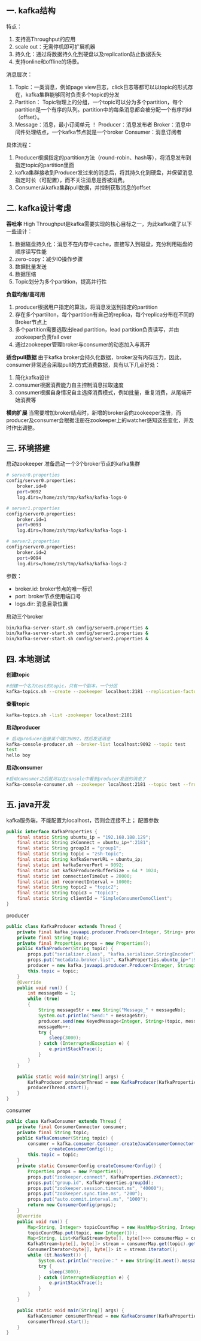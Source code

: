 ## 一. kafka结构
特点：
1. 支持高Throughput的应用
2. scale out：无需停机即可扩展机器
3. 持久化：通过将数据持久化到硬盘以及replication防止数据丢失
4. 支持online和offline的场景。

消息层次：
1. Topic：一类消息，例如page view日志，click日志等都可以以topic的形式存在，kafka集群能够同时负责多个topic的分发
2. Partition： Topic物理上的分组，一个topic可以分为多个partition，每个partition是一个有序的队列。partition中的每条消息都会被分配一个有序的id（offset）。
3. Message：消息，最小订阅单元
！[](http://img.blog.csdn.net/20131216165124968?watermark/2/text/aHR0cDovL2Jsb2cuY3Nkbi5uZXQveWZraXNz/font/5a6L5L2T/fontsize/400/fill/I0JBQkFCMA==/dissolve/70/gravity/SouthEast)
Producer：消息发布者
Broker：消息中间件处理结点，一个kafka节点就是一个broker
Consumer：消息订阅者

具体流程：
1. Producer根据指定的partition方法（round-robin、hash等），将消息发布到指定topic的partition里面
2. kafka集群接收到Producer发过来的消息后，将其持久化到硬盘，并保留消息指定时长（可配置），而不关注消息是否被消费。
3. Consumer从kafka集群pull数据，并控制获取消息的offset

## 二. kafka设计考虑
**吞吐率**
High Throughput是kafka需要实现的核心目标之一，为此kafka做了以下一些设计：
1. 数据磁盘持久化：消息不在内存中cache，直接写入到磁盘，充分利用磁盘的顺序读写性能
2. zero-copy：减少IO操作步骤
3. 数据批量发送
4. 数据压缩
5. Topic划分为多个partition，提高并行性

**负载均衡/高可用**
1. producer根据用户指定的算法，将消息发送到指定的partition
2. 存在多个partiiton，每个partition有自己的replica，每个replica分布在不同的Broker节点上
3. 多个partition需要选取出lead partition，lead partition负责读写，并由zookeeper负责fail over
4. 通过zookeeper管理broker与consumer的动态加入与离开

**适合pull数据**
由于kafka broker会持久化数据，broker没有内存压力，因此，consumer非常适合采取pull的方式消费数据，具有以下几点好处：
1. 简化kafka设计
2. consumer根据消费能力自主控制消息拉取速度
3. consumer根据自身情况自主选择消费模式，例如批量，重复消费，从尾端开始消费等

**横向扩展**
当需要增加broker结点时，新增的broker会向zookeeper注册，而producer及consumer会根据注册在zookeeper上的watcher感知这些变化，并及时作出调整。

## 三. 环境搭建
启动zookeeper
准备启动一个3个broker节点的kafka集群

```bash
# server0.properties
config/server0.properties:
    broker.id=0
    port=9092
    log.dirs=/home/zsh/tmp/kafka/kafka-logs-0

# server1.properties
config/server0.properties:
    broker.id=1
    port=9093
    log.dirs=/home/zsh/tmp/kafka/kafka-logs-1

# server2.properties
config/server0.properties:
    broker.id=2
    port=9094
    log.dirs=/home/zsh/tmp/kafka/kafka-logs-2
```
参数：
- broker.id: broker节点的唯一标识
- port: broker节点使用端口号
- logs.dir: 消息目录位置

启动三个broker

```bash
bin/kafka-server-start.sh config/server0.properties &
bin/kafka-server-start.sh config/server1.properties &
bin/kafka-server-start.sh config/server2.properties &
```

## 四. 本地测试
**创建topic**

```bash
#创建一个名为test的topic，只有一个副本，一个分区
kafka-topics.sh --create --zookeeper localhost:2181 --replication-factor 1 --partitions 1 --topic test
```
**查看topic**

```bash
kafka-topics.sh -list -zookeeper localhost:2181
```
**启动producer**

```bash
# 启动producer连接某个端口9092，然后发送消息
kafka-console-producer.sh --broker-list localhost:9092 --topic test
test
hello boy
```
**启动consumer**

```bash
#启动consumer之后就可以在console中看到producer发送的消息了
kafka-console-consumer.sh --zookeeper localhost:2181 --topic test --from-beginning
```

## 五. java开发
kafka服务端，不能配置为localhost，否则会连接不上；
配置参数

```java
public interface KafkaProperties {
    final static String ubuntu_ip = "192.168.188.129";
    final static String zkConnect = ubuntu_ip+":2181";
    final static String groupId = "group1";
    final static String topic = "zsh-topic";
    final static String kafkaServerURL = ubuntu_ip;
    final static int kafkaServerPort = 9092;
    final static int kafkaProducerBufferSize = 64 * 1024;
    final static int connectionTimeOut = 20000;
    final static int reconnectInterval = 10000;
    final static String topic2 = "topic2";
    final static String topic3 = "topic3";
    final static String clientId = "SimpleConsumerDemoClient";
}
```
producer

```java
public class KafkaProducer extends Thread {
    private final kafka.javaapi.producer.Producer<Integer, String> producer;
    private final String topic;
    private final Properties props = new Properties();
    public KafkaProducer(String topic) {
        props.put("serializer.class", "kafka.serializer.StringEncoder");
        props.put("metadata.broker.list", KafkaProperties.ubuntu_ip+":9092");
        producer = new kafka.javaapi.producer.Producer<Integer, String>(new ProducerConfig(props));
        this.topic = topic;
    }
    @Override
    public void run() {
        int messageNo = 1;
        while (true)
        {
            String messageStr = new String("Message_" + messageNo);
            System.out.println("Send:" + messageStr);
            producer.send(new KeyedMessage<Integer, String>(topic, messageStr));
            messageNo++;
            try {
                sleep(3000);
            } catch (InterruptedException e) {
                e.printStackTrace();
            }
        }
    }

    public static void main(String[] args) {
        KafkaProducer producerThread = new KafkaProducer(KafkaProperties.topic);
        producerThread.start();
    }
}
```
consumer

```java
public class KafkaConsumer extends Thread {
    private final ConsumerConnector consumer;
    private final String topic;
    public KafkaConsumer(String topic) {
        consumer = kafka.consumer.Consumer.createJavaConsumerConnector(
                createConsumerConfig());
        this.topic = topic;
    }
    private static ConsumerConfig createConsumerConfig() {
        Properties props = new Properties();
        props.put("zookeeper.connect", KafkaProperties.zkConnect);
        props.put("group.id", KafkaProperties.groupId);
        props.put("zookeeper.session.timeout.ms", "40000");
        props.put("zookeeper.sync.time.ms", "200");
        props.put("auto.commit.interval.ms", "1000");
        return new ConsumerConfig(props);
    }
    @Override
    public void run() {
        Map<String, Integer> topicCountMap = new HashMap<String, Integer>();
        topicCountMap.put(topic, new Integer(1));
        Map<String, List<KafkaStream<byte[], byte[]>>> consumerMap = consumer.createMessageStreams(topicCountMap);
        KafkaStream<byte[], byte[]> stream = consumerMap.get(topic).get(0);
        ConsumerIterator<byte[], byte[]> it = stream.iterator();
        while (it.hasNext()) {
            System.out.println("receive：" + new String(it.next().message()));
            try {
                sleep(3000);
            } catch (InterruptedException e) {
                e.printStackTrace();
            }
        }
    }

    public static void main(String[] args) {
        KafkaConsumer consumerThread = new KafkaConsumer(KafkaProperties.topic);
        consumerThread.start();
    }
}
```